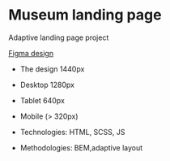 # Museum landing page
Adaptive landing page project

[Figma design](https://www.figma.com/file/cRBCqE06cDrY3s4jX7h3iY/%D0%9D%D0%90%D0%9C%D0%A3-(Edit)?node-id=0%3A1)

- The design 1440px
- Desktop 1280px
- Tablet 640px
- Mobile (> 320px)


- Technologies: HTML, SCSS, JS
- Methodologies: BEM,adaptive layout

